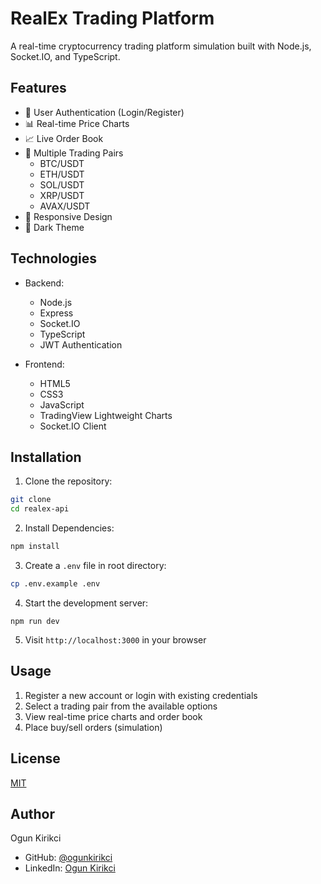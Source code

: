 # RealEx Trading Platform

A real-time cryptocurrency trading platform simulation built with Node.js, Socket.IO, and TypeScript.

## Features

- 🔐 User Authentication (Login/Register)
- 📊 Real-time Price Charts
- 📈 Live Order Book
- 💱 Multiple Trading Pairs
    - BTC/USDT
    - ETH/USDT
    - SOL/USDT
    - XRP/USDT
    - AVAX/USDT
- 📱 Responsive Design
- 🌙 Dark Theme

## Technologies

- Backend:

    - Node.js
    - Express
    - Socket.IO
    - TypeScript
    - JWT Authentication

- Frontend:
    - HTML5
    - CSS3
    - JavaScript
    - TradingView Lightweight Charts
    - Socket.IO Client

## Installation

1. Clone the repository:

```bash
git clone
cd realex-api
```

2. Install Dependencies:

```bash
npm install
```

3. Create a `.env` file in root directory:

```bash
cp .env.example .env
```

4. Start the development server:

```
npm run dev
```

5. Visit `http://localhost:3000` in your browser

## Usage

1. Register a new account or login with existing credentials
2. Select a trading pair from the available options
3. View real-time price charts and order book
4. Place buy/sell orders (simulation)

## License

[MIT](https://choosealicense.com/licenses/mit/)

## Author

Ogun Kirikci

- GitHub: [@ogunkirikci](https://github.com/ogunkirikci)
- LinkedIn: [Ogun Kirikci](https://www.linkedin.com/in/ogunkirikci)
